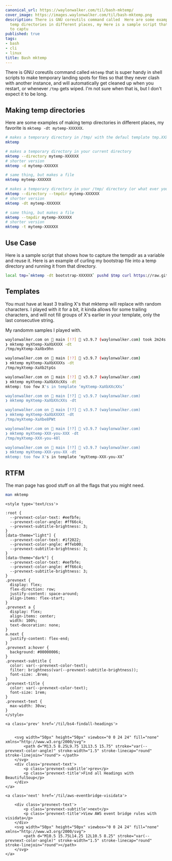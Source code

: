 ```yaml
---
canonical_url: https://waylonwalker.com/til/bash-mktemp/
cover_image: https://images.waylonwalker.com/til/bash-mktemp.png
description: There is GNU coreutils command called  Here are some examples of making
  temp directories in different places, my Here is a sample script that shows how
  to captu
published: true
tags:
- bash
- cli
- linux
title: Bash mktemp
---
```


There is GNU coreutils command called `mktemp` that is super handy in shell scripts to make temporary landing spots for files so that they never clash with another instance, and will automatically get cleaned up when you restart, or whenever `/tmp` gets wiped.  I'm not sure when that is, but I don't expect it to be long.

## Making temp directories

Here are some examples of making temp directories in different places, my favorite is `mktemp -dt mytemp-XXXXXX`.

``` bash
# makes a temporary directory in /tmp/ with the defaul template tmp.XXXXXXXXXX
mktemp

# makes a temporary directory in your current directory
mktemp --directory mytemp-XXXXXX
# shorter version
mktemp -d mytemp-XXXXXX

# same thing, but makes a file
mktemp mytemp-XXXXXX

# makes a temporary directory in your /tmp/ directory (or what ever you have configured as your TMPDIR)
mktemp --directory --tmpdir mytemp-XXXXXX
# shorter version
mktemp -dt mytemp-XXXXXX

# same thing, but makes a file
mktemp --tmpdir mytemp-XXXXXX
# shorter version
mktemp -t mytemp-XXXXXX
```

## Use Case

Here is a sample script that shows how to capture the tempdir as a variable and reuse it.  Here is an example of curling my bootstrap file into a temp directory and running it from that directory.

``` bash
local tmp=`mktemp -dt bootstrap-XXXXXX` pushd $tmp curl https://raw.githubusercontent.com/WaylonWalker/devtainer/main/bootstrap > bootstrap bash bootstrap popd
```

## Templates

You must have at least 3 trailing X's that mktemp will replace with random characters.  I played with it for a bit, it kinda allows for some trailing characters, and will not fill groups of X's earlier in your template, only the last consecutive string.

My randomm samples I played with.

``` bash
waylonwalker.com on  main [!?]  v3.9.7 (waylonwalker.com) took 2m24s
❯ mktemp myXtemp-XaXbXXXX -dt
/tmp/myXtemp-XaXbx9hn

waylonwalker.com on  main [!?]  v3.9.7 (waylonwalker.com)
❯ mktemp myXtemp-XaXbXXXXs -dt
/tmp/myXtemp-XaXb2tpGs

waylonwalker.com on  main [!?]  v3.9.7 (waylonwalker.com)
❯ mktemp myXtemp-XaXbXXcXXs -dt
mktemp: too few X's in template ‘myXtemp-XaXbXXcXXs’

waylonwalker.com on  main [!?]  v3.9.7 (waylonwalker.com)
❯ mktemp myXtemp-XaXbXXcXXs -dt

waylonwalker.com on  main [!?]  v3.9.7 (waylonwalker.com)
❯ mktemp myXtemp-XaXbXXXXt -dt
/tmp/myXtemp-XaXbe8PWt

waylonwalker.com on  main [!?]  v3.9.7 (waylonwalker.com)
❯ mktemp myXtemp-XXX-you-XXX -dt
/tmp/myXtemp-XXX-you-48l

waylonwalker.com on  main [!?]  v3.9.7 (waylonwalker.com)
❯ mktemp myXtemp-XXX-you-XX -dt
mktemp: too few X's in template ‘myXtemp-XXX-you-XX’
```

## RTFM

The man page has good stuff on all the flags that you might need.
``` bash
man mktemp
```
<div class='prevnext'>

    <style type='text/css'>

    :root {
      --prevnext-color-text: #eefbfe;
      --prevnext-color-angle: #ff66c4;
      --prevnext-subtitle-brightness: 3;
    }
    [data-theme="light"] {
      --prevnext-color-text: #1f2022;
      --prevnext-color-angle: #ffeb00;
      --prevnext-subtitle-brightness: 3;
    }
    [data-theme="dark"] {
      --prevnext-color-text: #eefbfe;
      --prevnext-color-angle: #ff66c4;
      --prevnext-subtitle-brightness: 3;
    }
    .prevnext {
      display: flex;
      flex-direction: row;
      justify-content: space-around;
      align-items: flex-start;
    }
    .prevnext a {
      display: flex;
      align-items: center;
      width: 100%;
      text-decoration: none;
    }
    a.next {
      justify-content: flex-end;
    }
    .prevnext a:hover {
      background: #00000006;
    }
    .prevnext-subtitle {
      color: var(--prevnext-color-text);
      filter: brightness(var(--prevnext-subtitle-brightness));
      font-size: .8rem;
    }
    .prevnext-title {
      color: var(--prevnext-color-text);
      font-size: 1rem;
    }
    .prevnext-text {
      max-width: 30vw;
    }
    </style>
    
    <a class='prev' href='/til/bs4-findall-headings'>
    

        <svg width="50px" height="50px" viewbox="0 0 24 24" fill="none" xmlns="http://www.w3.org/2000/svg">
            <path d="M13.5 8.25L9.75 12L13.5 15.75" stroke="var(--prevnext-color-angle)" stroke-width="1.5" stroke-linecap="round" stroke-linejoin="round"> </path>
        </svg>
        <div class='prevnext-text'>
            <p class='prevnext-subtitle'>prev</p>
            <p class='prevnext-title'>Find all Headings with BeautifulSoup</p>
        </div>
    </a>
    
    <a class='next' href='/til/aws-eventbridge-visidata'>
    
        <div class='prevnext-text'>
            <p class='prevnext-subtitle'>next</p>
            <p class='prevnext-title'>View AWS event bridge rules with visidata</p>
        </div>
        <svg width="50px" height="50px" viewbox="0 0 24 24" fill="none" xmlns="http://www.w3.org/2000/svg">
            <path d="M10.5 15.75L14.25 12L10.5 8.25" stroke="var(--prevnext-color-angle)" stroke-width="1.5" stroke-linecap="round" stroke-linejoin="round"></path>
        </svg>
    </a>
  </div>